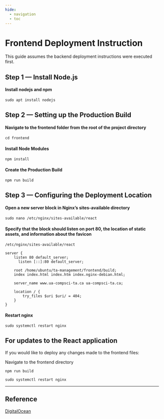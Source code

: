 ```yaml
---
hide:
  - navigation
  - toc
---
```


# Frontend Deployment Instruction
This guide assumes the backend deployment instructions were executed first.

## Step 1 — Install Node.js
#### Install nodejs and npm
`sudo apt install nodejs` 

## Step 2 — Setting up the Production Build
#### Navigate to the frontend folder from the root of the project directory
`cd frontend` 
#### Install Node Modules
`npm install`
#### Create the Production Build
`npm run build`

## Step 3 — Configuring the Deployment Location

#### Open a new server block in Nginx’s sites-available directory

`sudo nano /etc/nginx/sites-available/react`

#### Specify that the block should listen on port 80, the location of static assets, and information about the favicon

```
/etc/nginx/sites-available/react

server {
    listen 80 default_server;
	  listen [::]:80 default_server;

    root /home/ubuntu/ta-management/frontend/build;
    index index.html index.htm index.nginx-debian.html;
    
    server_name www.ua-compsci-ta.ca ua-compsci-ta.ca;

    location / {
        try_files $uri $uri/ = 404;
    }
}
```

#### Restart nginx
`sudo systemctl restart nginx`

## For updates to the React application
If you would like to deploy any changes made to the frontend files:

Navigate to the frontend directory

`npm run build`

`sudo systemctl restart nginx`

---

## Reference

[DigitalOcean](https://www.digitalocean.com/community/tutorials/how-to-deploy-a-react-application-with-nginx-on-ubuntu-20-04)
